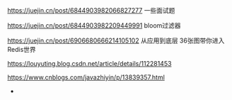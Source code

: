 https://juejin.cn/post/6844903982066827277   一些面试题

https://juejin.cn/post/6844903982209449991  bloom过滤器

https://juejin.cn/post/6906680666214105102   从应用到底层 36张图带你进入Redis世界



https://louyuting.blog.csdn.net/article/details/112281453



https://www.cnblogs.com/javazhiyin/p/13839357.html

























- 